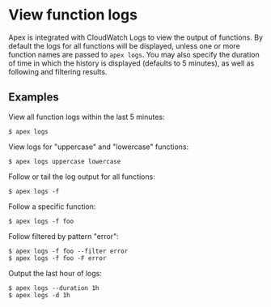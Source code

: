 
# View function logs

Apex is integrated with CloudWatch Logs to view the output of functions. By default the logs for all functions will be displayed, unless one or more function names are passed to `apex logs`. You may also specify the duration of time in which the history is displayed (defaults to 5 minutes), as well as following and filtering results.

## Examples

View all function logs within the last 5 minutes:

```
$ apex logs
```

View logs for "uppercase" and "lowercase" functions:

```
$ apex logs uppercase lowercase
```

Follow or tail the log output for all functions:

```
$ apex logs -f
```

Follow a specific function:

```
$ apex logs -f foo
```

Follow filtered by pattern "error":

```
$ apex logs -f foo --filter error
$ apex logs -f foo -F error
```

Output the last hour of logs:

```
$ apex logs --duration 1h
$ apex logs -d 1h
```
